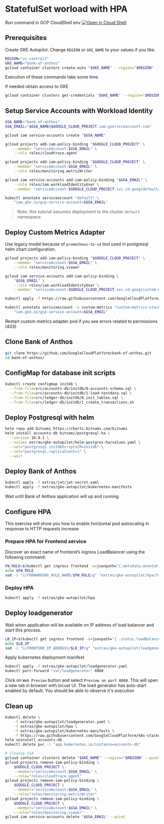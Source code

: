 # StatefulSet worload with HPA

Run command in GCP CloudShell env [![Open in Cloud Shell](https://gstatic.com/cloudssh/images/open-btn.svg)](https://ide.cloud.google.com?cloudshell_git_repo=https://github.com/GoogleCloudPlatform/bank-of-anthos.git&cloudshell_git_branch=main&cloudshell_workspace=&cloudshell_tutorial=TUTORIAL.md&show=terminal&ephemeral=false
)

## Prerequisites

Create GKE Autopilot. Change `REGION` or `GKE_NAME` to your values if you like.

```bash
REGION="us-central1"
GKE_NAME="bank-of-anthos"
gcloud container clusters create-auto "$GKE_NAME" --region="$REGION"
```

Execution of these commands take some time.

If needed obtain access to GKE

```bash
gcloud container clusters get-credentials "$GKE_NAME" --region="$REGION"
```

## Setup Service Accounts with Workload Identity

```bash
GSA_NAME="bank-of-anthos"
GSA_EMAIL="$GSA_NAME@$GOOGLE_CLOUD_PROJECT.iam.gserviceaccount.com"

gcloud iam service-accounts create "$GSA_NAME"

gcloud projects add-iam-policy-binding "$GOOGLE_CLOUD_PROJECT" \
    --member "serviceAccount:$GSA_EMAIL" \
    --role roles/cloudtrace.agent

gcloud projects add-iam-policy-binding "$GOOGLE_CLOUD_PROJECT" \
    --member "serviceAccount:$GSA_EMAIL" \
    --role roles/monitoring.metricWriter

gcloud iam service-accounts add-iam-policy-binding "$GSA_EMAIL" \
    --role roles/iam.workloadIdentityUser \
    --member "serviceAccount:$GOOGLE_CLOUD_PROJECT.svc.id.goog[default/default]"

kubectl annotate serviceaccount "default" \
    "iam.gke.io/gcp-service-account=$GSA_EMAIL"
```

> Note: this tutorial assumes deployment to the cluster `default` namespace.

## Deploy Custom Metrics Adapter

Use legacy model because of `prometheus-to-sd` tool used in postgresql helm chart configuration.

```bash
gcloud projects add-iam-policy-binding "$GOOGLE_CLOUD_PROJECT" \
    --member "serviceAccount:$GSA_EMAIL" \
    --role roles/monitoring.viewer

gcloud iam service-accounts add-iam-policy-binding \
    "$GSA_EMAIL" \
    --role roles/iam.workloadIdentityUser \
    --member "serviceAccount:$GOOGLE_CLOUD_PROJECT.svc.id.goog[custom-metrics/custom-metrics-stackdriver-adapter]"

kubectl apply -f https://raw.githubusercontent.com/GoogleCloudPlatform/k8s-stackdriver/master/custom-metrics-stackdriver-adapter/deploy/production/adapter.yaml

kubectl annotate serviceaccount -n custom-metrics "custom-metrics-stackdriver-adapter" \
    "iam.gke.io/gcp-service-account=$GSA_EMAIL"
```

Restart custom metrics adapter pod if you see errors related to permissions (403)

## Clone Bank of Anthos

```bash
git clone https://github.com/GoogleCloudPlatform/bank-of-anthos.git
cd bank-of-anthos/
```

## ConfigMap for database init scripts

```bash
kubectl create configmap initdb \
  --from-file=src/accounts-db/initdb/0-accounts-schema.sql \
  --from-file=src/accounts-db/initdb/1-load-testdata.sql \
  --from-file=src/ledger-db/initdb/0_init_tables.sql \
  --from-file=src/ledger-db/initdb/1_create_transactions.sh
```

## Deploy Postgresql with helm

```bash
helm repo add bitnami https://charts.bitnami.com/bitnami
helm install accounts-db bitnami/postgresql-ha \
  --version 10.0.1 \
  --values extras/gke-autopilot/helm-postgres-ha/values.yaml \
  --set="postgresql.initdbScriptsCM=initdb" \
  --set="postgresql.replicaCount=1" \
  --wait
```

## Deploy Bank of Anthos

```bash
kubectl apply -f extras/jwt/jwt-secret.yaml
kubectl apply -f extras/gke-autopilot/kubernetes-manifests
```

Wait until Bank of Anthos application will up and running.

## Configure HPA

This exercise will show you how to enable horizontal pod autoscaling in response to HTTP requests increase

### Prepare HPA for Frontend service

Discover an exact name of frontend’s ingress LoadBalancer using the following command:

```bash
FW_RULE=$(kubectl get ingress frontend -o=jsonpath='{.metadata.annotations.ingress\.kubernetes\.io/forwarding-rule}')
echo $FW_RULE
sed -i "s/FORWARDING_RULE_NAME/$FW_RULE/g" "extras/gke-autopilot/hpa/frontend.yaml"
```

### Deploy HPA

```bash
kubectl apply -f extras/gke-autopilot/hpa
```

## Deploy loadgenerator

Wait when application will be available on IP address of load balancer and start this process.

```bash
LB_IP=$(kubectl get ingress frontend -o=jsonpath='{ .status.loadBalancer.ingress[0].ip}')
echo $LB_IP
sed -i "s/FRONTEND_IP_ADDRESS/$LB_IP/g" "extras/gke-autopilot/loadgenerator.yaml"
```

Apply kubernetes deployment manifest

```bash
kubectl apply -f extras/gke-autopilot/loadgenerator.yaml
kubectl port-forward "svc/loadgenerator" 8080
```

Click on `Web Preview` button and select `Preview on port 8080`. This will open a new tab in browser with locust UI.
The load generator has auto-start enabled by default. You should be able to observe it's execution

## Clean up

```bash
kubectl delete \
    -f extras/gke-autopilot/loadgenerator.yaml \
    -f extras/gke-autopilot/hpa \
    -f extras/gke-autopilot/kubernetes-manifests \
    -f https://raw.githubusercontent.com/GoogleCloudPlatform/k8s-stackdriver/master/custom-metrics-stackdriver-adapter/deploy/production/adapter.yaml
helm uninstall accounts-db
kubectl delete pvc -l "app.kubernetes.io/instance=accounts-db"

# Cleanup GSA
gcloud container clusters delete "$GKE_NAME" --region="$REGION" --quiet
gcloud projects remove-iam-policy-binding \
    $GOOGLE_CLOUD_PROJECT \
    --member="serviceAccount:$GSA_EMAIL" \
    --role="roles/cloudtrace.agent"
gcloud projects remove-iam-policy-binding \
    $GOOGLE_CLOUD_PROJECT \
    --member="serviceAccount:$GSA_EMAIL" \
    --role="roles/monitoring.metricWriter"
gcloud projects remove-iam-policy-binding \
    $GOOGLE_CLOUD_PROJECT \
    --member="serviceAccount:$GSA_EMAIL" \
    --role="roles/monitoring.viewer"
gcloud iam service-accounts delete "$GSA_EMAIL" --quiet
```

